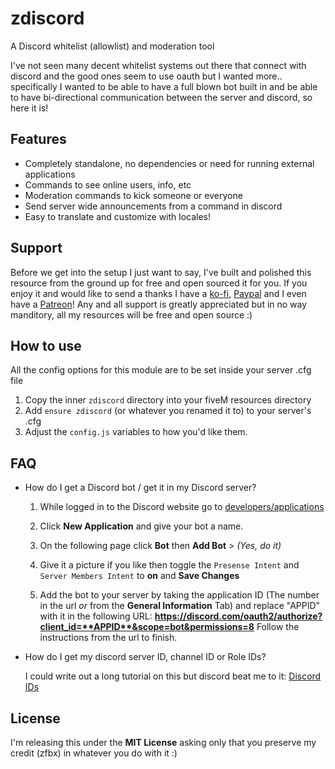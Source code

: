 # zdiscord
A Discord whitelist (allowlist) and moderation tool

I've not seen many decent whitelist systems out there that connect with discord and the good ones seem to use oauth but I wanted more.. specifically I wanted to be able to have a full blown bot built in and be able to have bi-directional communication between the server and discord, so here it is!

## Features
- Completely standalone, no dependencies or need for running external applications
- Commands to see online users, info, etc
- Moderation commands to kick someone or everyone
- Send server wide announcements from a command in discord
- Easy to translate and customize with locales!

## Support

Before we get into the setup I just want to say, I've built and polished this resource from the ground up for free and open sourced it for you. If you enjoy it and would like to send a thanks I have a [ko-fi](https://ko-fi.com/zfbx8), [Paypal](https://paypal.me/zfbx) and I even have a [Patreon](https://www.patreon.com/zfbx)! Any and all support is greatly appreciated but in no way manditory, all my resources will be free and open source :)


## How to use

All the config options for this module are to be set inside your server .cfg file

1. Copy the inner `zdiscord` directory into your fiveM resources directory
2. Add `ensure zdiscord` (or whatever you renamed it to) to your server's .cfg
3. Adjust the `config.js` variables to how you'd like them.


## FAQ

- How do I get a Discord bot / get it in my Discord server?

    1. While logged in to the Discord website go to [developers/applications](https://discord.com/developers/applications)

    2. Click **New Application** and give your bot a name.

    3. On the following page click **Bot** then **Add Bot** > *(Yes, do it)*

    4. Give it a picture if you like then toggle the `Presense Intent` and `Server Members Intent` to **on** and **Save Changes**

    5. Add the bot to your server by taking the application ID (The number in the url *or* from the **General Information** Tab) and replace "APPID" with it in the following URL: __https://discord.com/oauth2/authorize?client_id=**APPID**&scope=bot&permissions=8__ Follow the instructions from the url to finish.

- How do I get my discord server ID, channel ID or Role IDs?

    I could write out a long tutorial on this but discord beat me to it: [Discord IDs](https://support.discord.com/hc/en-us/articles/206346498-Where-can-I-find-my-User-Server-Message-ID-)


## License

I'm releasing this under the **MIT License** asking only that you preserve my credit (zfbx) in whatever you do with it :)